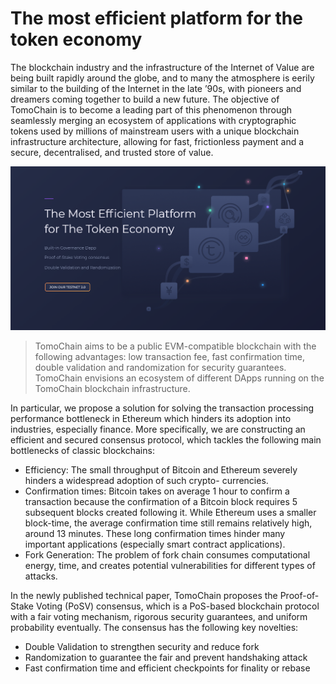 # The most efficient platform for the token economy

The blockchain industry and the infrastructure of the Internet of Value are being built rapidly around the globe, and to many the atmosphere is eerily similar to the building of the Internet in the late ’90s, with pioneers and dreamers coming together to build a new future. The objective of TomoChain is to become a leading part of this phenomenon through seamlessly merging an ecosystem of applications with cryptographic tokens used by millions of mainstream users with a unique blockchain infrastructure architecture, allowing for fast, frictionless payment and a secure, decentralised, and trusted store of value.

![tomochain](/assets/home.png)

> TomoChain aims to be a public EVM-compatible blockchain with the following advantages: low transaction fee, fast confirmation time, double validation and randomization for security guarantees. TomoChain envisions an ecosystem of different DApps running on the TomoChain blockchain infrastructure.

In particular, we propose a solution for solving the transaction processing performance bottleneck in Ethereum which hinders its adoption into industries, especially finance. More specifically, we are constructing an efficient and secured consensus protocol, which tackles the following main bottlenecks of classic blockchains:

- Efficiency: The small throughput of Bitcoin and Ethereum severely hinders a widespread adoption of such crypto- currencies.
- Confirmation times: Bitcoin takes on average 1 hour to confirm a transaction because the confirmation of a Bitcoin block requires 5 subsequent blocks created following it. While Ethereum uses a smaller block-time, the average confirmation time still remains relatively high, around 13 minutes. These long confirmation times hinder many important applications (especially smart contract applications).
- Fork Generation: The problem of fork chain consumes computational energy, time, and creates potential vulnerabilities for different types of attacks.

In the newly published technical paper, TomoChain proposes the Proof-of-Stake Voting (PoSV) consensus, which is a PoS-based blockchain protocol with a fair voting mechanism, rigorous security guarantees, and uniform probability eventually. The consensus has the following key novelties:

- Double Validation to strengthen security and reduce fork
- Randomization to guarantee the fair and prevent handshaking attack
- Fast confirmation time and efficient checkpoints for finality or rebase
